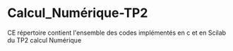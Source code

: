 # Calcul_Numérique-TP2

CE répertoire contient l'ensemble des codes implémentés en c et en Scilab du TP2 calcul Numérique

